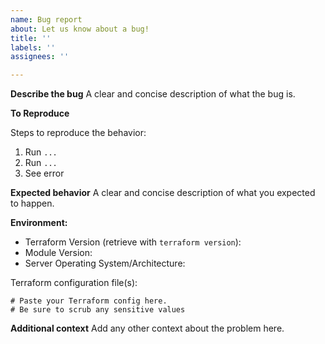 ```yaml
---
name: Bug report
about: Let us know about a bug!
title: ''
labels: ''
assignees: ''

---
```


<!-- Please reserve GitHub issues for bug reports and feature requests.-->

**Describe the bug**
A clear and concise description of what the bug is.

**To Reproduce**

Steps to reproduce the behavior:
1. Run `...`
2. Run `...`
3. See error

**Expected behavior**
A clear and concise description of what you expected to happen.

**Environment:**

* Terraform Version (retrieve with `terraform version`):
* Module Version:
* Server Operating System/Architecture:

Terraform configuration file(s):

```hcl
# Paste your Terraform config here.
# Be sure to scrub any sensitive values
```

**Additional context**
Add any other context about the problem here.

